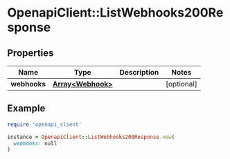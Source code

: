 # OpenapiClient::ListWebhooks200Response

## Properties

| Name | Type | Description | Notes |
| ---- | ---- | ----------- | ----- |
| **webhooks** | [**Array&lt;Webhook&gt;**](Webhook.md) |  | [optional] |

## Example

```ruby
require 'openapi_client'

instance = OpenapiClient::ListWebhooks200Response.new(
  webhooks: null
)
```


